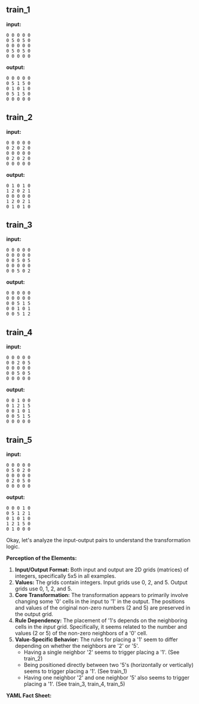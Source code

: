 
## train_1

**input:**
```
0 0 0 0 0
0 5 0 5 0
0 0 0 0 0
0 5 0 5 0
0 0 0 0 0
```


**output:**
```
0 0 0 0 0
0 5 1 5 0
0 1 0 1 0
0 5 1 5 0
0 0 0 0 0
```


## train_2

**input:**
```
0 0 0 0 0
0 2 0 2 0
0 0 0 0 0
0 2 0 2 0
0 0 0 0 0
```


**output:**
```
0 1 0 1 0
1 2 0 2 1
0 0 0 0 0
1 2 0 2 1
0 1 0 1 0
```


## train_3

**input:**
```
0 0 0 0 0
0 0 0 0 0
0 0 5 0 5
0 0 0 0 0
0 0 5 0 2
```


**output:**
```
0 0 0 0 0
0 0 0 0 0
0 0 5 1 5
0 0 1 0 1
0 0 5 1 2
```


## train_4

**input:**
```
0 0 0 0 0
0 0 2 0 5
0 0 0 0 0
0 0 5 0 5
0 0 0 0 0
```


**output:**
```
0 0 1 0 0
0 1 2 1 5
0 0 1 0 1
0 0 5 1 5
0 0 0 0 0
```


## train_5

**input:**
```
0 0 0 0 0
0 5 0 2 0
0 0 0 0 0
0 2 0 5 0
0 0 0 0 0
```


**output:**
```
0 0 0 1 0
0 5 1 2 1
0 1 0 1 0
1 2 1 5 0
0 1 0 0 0
```

Okay, let's analyze the input-output pairs to understand the transformation logic.

**Perception of the Elements:**

1.  **Input/Output Format:** Both input and output are 2D grids (matrices) of integers, specifically 5x5 in all examples.
2.  **Values:** The grids contain integers. Input grids use 0, 2, and 5. Output grids use 0, 1, 2, and 5.
3.  **Core Transformation:** The transformation appears to primarily involve changing some '0' cells in the input to '1' in the output. The positions and values of the original non-zero numbers (2 and 5) are preserved in the output grid.
4.  **Rule Dependency:** The placement of '1's depends on the neighboring cells in the *input* grid. Specifically, it seems related to the number and values (2 or 5) of the non-zero neighbors of a '0' cell.
5.  **Value-Specific Behavior:** The rules for placing a '1' seem to differ depending on whether the neighbors are '2' or '5'.
    *   Having a single neighbor '2' seems to trigger placing a '1'. (See train\_2)
    *   Being positioned directly between two '5's (horizontally or vertically) seems to trigger placing a '1'. (See train\_1)
    *   Having one neighbor '2' and one neighbor '5' also seems to trigger placing a '1'. (See train\_3, train\_4, train\_5)

**YAML Fact Sheet:**


